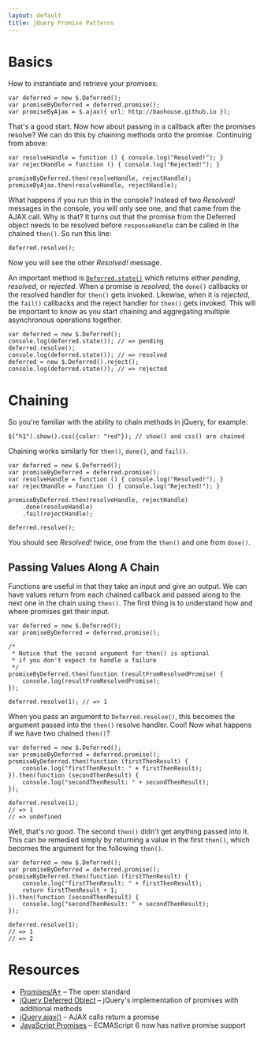 ```yaml
---
layout: default
title: jQuery Promise Patterns
---
```


# Basics

How to instantiate and retrieve your promises:

	var deferred = new $.Deferred();
	var promiseByDeferred = deferred.promise();
	var promiseByAjax = $.ajax({ url: http://baohouse.github.io });

That's a good start. Now how about passing in a callback after the promises resolve? We can do this by chaining methods onto the promise. Continuing from above:

	var resolveHandle = function () { console.log("Resolved!"); }
	var rejectHandle = function () { console.log("Rejected!"); }

	promiseByDeferred.then(resolveHandle, rejectHandle);
	promiseByAjax.then(resolveHandle, rejectHandle);

What happens if you run this in the console? Instead of two *Resolved!* messages in the console, you will only see one, and that came from the AJAX call. Why is that? It turns out that the promise from the Deferred object needs to be resolved before `responseHandle` can be called in the chained `then()`. So run this line:

	deferred.resolve();

Now you will see the other *Resolved!* message.

An important method is [`Deferred.state()`](http://api.jquery.com/deferred.state/) which returns either *pending*, *resolved*, or *rejected*. When a promise is *resolved*, the `done()` callbacks or the resolved handler for `then()` gets invoked. Likewise, when it is *rejected*, the `fail()` callbacks and the reject handler for `then()` gets invoked. This will be important to know as you start chaining and aggregating multiple asynchronous operations together.

	var deferred = new $.Deferred();
	console.log(deferred.state()); // => pending
	deferred.resolve();
	console.log(deferred.state()); // => resolved
	deferred = new $.Deferred().reject();
	console.log(deferred.state()); // => rejected

# Chaining

So you're familiar with the ability to chain methods in jQuery, for example:

	$("h1").show().css({color: "red"}); // show() and css() are chained

Chaining works similarly for `then()`, `done()`, and `fail()`.

	var deferred = new $.Deferred();
	var promiseByDeferred = deferred.promise();
	var resolveHandle = function () { console.log("Resolved!"); }
	var rejectHandle = function () { console.log("Rejected!"); }

	promiseByDeferred.then(resolveHandle, rejectHandle)
		.done(resolveHandle)
		.fail(rejectHandle);

	deferred.resolve();

You should see *Resolved!* twice, one from the `then()` and one from `done()`.

## Passing Values Along A Chain

Functions are useful in that they take an input and give an output. We can have values return from each chained callback and passed along to the next one in the chain using `then()`. The first thing is to understand how and where promises get their input.

	var deferred = new $.Deferred();
	var promiseByDeferred = deferred.promise();

	/*
	 * Notice that the second argument for then() is optional
	 * if you don't expect to handle a failure
	 */
	promiseByDeferred.then(function (resultFromResolvedPromise) {
		console.log(resultFromResolvedPromise);
	});

	deferred.resolve(1); // => 1

When you pass an argument to `Deferred.resolve()`, this becomes the argument passed into the `then()` resolve handler. Cool! Now what happens if we have two chained `then()`?

	var deferred = new $.Deferred();
	var promiseByDeferred = deferred.promise();
	promiseByDeferred.then(function (firstThenResult) {
		console.log("firstThenResult: " + firstThenResult);
	}).then(function (secondThenResult) {
		console.log("secondThenResult: " + secondThenResult);
	});

	deferred.resolve(1);
	// => 1
	// => undefined

Well, that's no good. The second `then()` didn't get anything passed into it. This can be remedied simply by returning a value in the first `then()`, which becomes the argument for the following `then()`.

	var deferred = new $.Deferred();
	var promiseByDeferred = deferred.promise();
	promiseByDeferred.then(function (firstThenResult) {
		console.log("firstThenResult: " + firstThenResult);
		return firstThenResult + 1;
	}).then(function (secondThenResult) {
		console.log("secondThenResult: " + secondThenResult);
	});

	deferred.resolve(1);
	// => 1
	// => 2

# Resources
* [Promises/A+](http://promisesaplus.com) – The open standard
* [jQuery Deferred Object](http://api.jquery.com/category/deferred-object/) – jQuery's implementation of promises with additional methods
* [jQuery.ajax()](http://api.jquery.com/jquery.ajax/) – AJAX calls return a promise
* [JavaScript Promises](http://www.html5rocks.com/en/tutorials/es6/promises/) – ECMAScript 6 now has native promise support